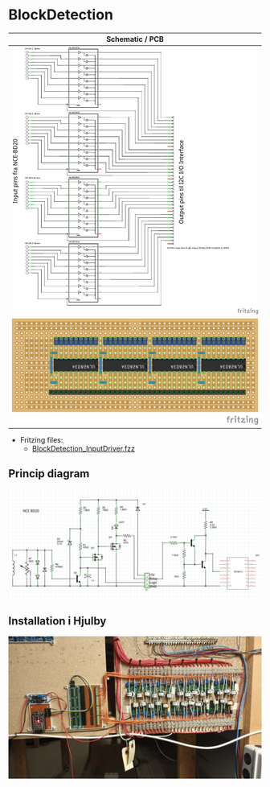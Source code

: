 # BlockDetection

|Schematic / PCB|
|:---:|
|![schem](./BlockDetection_InputDriver_schem.png)|
|![PCB](./BlockDetection_InputDriver_bb.png)|

* Fritzing files:
  * [BlockDetection_InputDriver.fzz](./BlockDetection_InputDriver.fzz)

## Princip diagram

![schem](./BD20/NCE_BD20.png)

## Installation i Hjulby

![20240522_190401.jpg](./Images/20240522_190401.jpg)